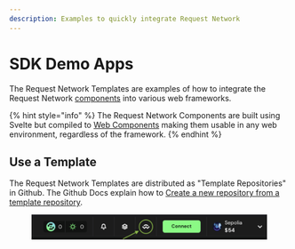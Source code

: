 ```yaml
---
description: Examples to quickly integrate Request Network
---
```


# SDK Demo Apps

The Request Network Templates are examples of how to integrate the Request Network [components](components/ "mention") into various web frameworks.&#x20;

{% hint style="info" %}
The Request Network Components are built using Svelte but compiled to [Web Components](https://developer.mozilla.org/en-US/docs/Web/API/Web_components) making them usable in any web environment, regardless of the framework.
{% endhint %}

## Use a Template

The Request Network Templates are distributed as "Template Repositories" in Github. The Github Docs explain how to [Create a new repository from a template repository](https://docs.github.com/en/repositories/creating-and-managing-repositories/creating-a-repository-from-a-template).

<figure><img src="../../../.gitbook/assets/image (3) (1).png" alt=""><figcaption></figcaption></figure>
